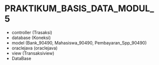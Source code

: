 # PRAKTIKUM_BASIS_DATA_MODUL_5
- controller (Trasaksi)
- database (Koneksi)
- model (Bank_90490, Mahasiswa_90490, Pembayaran_Spp_90490)
- oraclejava (oraclejava)
- view (Transaksiview)
- DataBase
